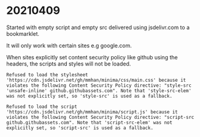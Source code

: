 # 20210409

Started with empty script and empty src delivered using jsdelivr.com to a bookmarklet.

It will only work with certain sites e.g google.com.

When sites explicitly set content security policy like github using the headers, the scripts and styles will not be loaded.

```text
Refused to load the stylesheet 'https://cdn.jsdelivr.net/gh/mmhan/minima/css/main.css' because it violates the following Content Security Policy directive: "style-src 'unsafe-inline' github.githubassets.com". Note that 'style-src-elem' was not explicitly set, so 'style-src' is used as a fallback.

Refused to load the script 'https://cdn.jsdelivr.net/gh/mmhan/minima/script.js' because it violates the following Content Security Policy directive: "script-src github.githubassets.com". Note that 'script-src-elem' was not explicitly set, so 'script-src' is used as a fallback.
```
